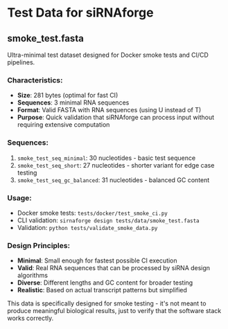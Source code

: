 # Test Data for siRNAforge

## smoke_test.fasta

Ultra-minimal test dataset designed for Docker smoke tests and CI/CD pipelines.

### Characteristics:
- **Size**: 281 bytes (optimal for fast CI)
- **Sequences**: 3 minimal RNA sequences
- **Format**: Valid FASTA with RNA sequences (using U instead of T)
- **Purpose**: Quick validation that siRNAforge can process input without requiring extensive computation

### Sequences:
1. `smoke_test_seq_minimal`: 30 nucleotides - basic test sequence
2. `smoke_test_seq_short`: 27 nucleotides - shorter variant for edge case testing
3. `smoke_test_seq_gc_balanced`: 31 nucleotides - balanced GC content

### Usage:
- Docker smoke tests: `tests/docker/test_smoke_ci.py`
- CLI validation: `sirnaforge design tests/data/smoke_test.fasta`
- Validation: `python tests/validate_smoke_data.py`

### Design Principles:
- **Minimal**: Small enough for fastest possible CI execution
- **Valid**: Real RNA sequences that can be processed by siRNA design algorithms
- **Diverse**: Different lengths and GC content for broader testing
- **Realistic**: Based on actual transcript patterns but simplified

This data is specifically designed for smoke testing - it's not meant to produce meaningful biological results, just to verify that the software stack works correctly.

